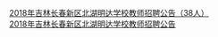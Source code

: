   
[2018年吉林长春新区北湖明达学校教师招聘公告（38人）](http://www.dianyue.me/archives/976/c1vfkd2uqoa3dfkh/)  
[2018年吉林长春新区北湖明达学校教师招聘公告](http://www.dianyue.me/archives/302/lw80z4xza2qadk27/)